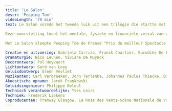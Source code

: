 ```yaml
---
title: 'Le Salon'
descr: 'Peeping Tom'
videoLength: '70 min'
text: Le Salon vormde het tweede luik uit een trilogie die startte met Le Jardin in 2002 en eindigde met Le Sous Sol in 2007. Le Salon was een collectieve creatie van de performers en ging op 4 november 2004 in première in La Rose des Vents (Villeneuve d'Ascq, FR). Tussen 2004 en 2009 toerde het stuk wereldwijd, in Europa, Zuid-Korea en Australië.  
  
Deze voorstelling toont het mentale, fysieke en financiële verval van wat ooit een rijke familie was. De aristocratische grootvader, ooit steunpilaar van de familie, sleurt zijn kinderen onbewust mee terwijl hij de schijn hoog houdt. Door zijn obsessionele hang naar dure juwelen verspeelt de oude man zijn verstand, eer en fortuin. Manhaftig verzet hij zich tegen zijn gekte om uiteindelijk toevlucht te zoeken in zelfmoord. Zijn kinderen blijven achter met alle verwijten en het grote waarom voor dit alles. Ze proberen de gevolgen te overzien van zijn onrealiseerbare drang naar bescherming en bewaring. Een reflectie over relaties tussen koppels, tussen generaties, heden en verleden, jong en oud. Een inspiratiebron was de film Le Salon de Musique van Satyajit Ray.  
  
Met Le Salon sleepte Peeping Tom de Franse "Prix du meilleur Spectacle de Danse de l’année 2005" en de "Montblanc Young Directors Award 2007" op het Festival van Salzburg in de wacht. In 2007 won het stuk ook de 'Patrons Circle Award' op het International Arts Festival Melbourne in Australië.

Creatie en uitvoering: Gabriela Carrizo, Franck Chartier, Eurudike De Beul, Simon Versnel, Samuel Lefeuvre, Uma Chartier  
Dramaturgie: Nico Leunen, Viviane De Muynck  
Decorontwerp: Pol Heyvaert  
Lichtontwerp: Gerd van Looy  
Geluisdontwerp: Glenn Vevliet  
Muzikanten: Carl Verbraeken, John Terlenka, Johannes Paulus Thiecke, Dimitri Timbremont, Wim Baeck  
Akoestische opname: Jarek Frankowski  
Geluidsingenieur: Philippe Beloul  
Technisch verantwoordelijke: Yves Leirs  
Techniek: Frederik Liekens  
Coproducenten: Tramway Glasgow, La Rose des Vents-Scène Nationale de Villeneuve d’Ascq, Le Réseau France des CDC
---
```


